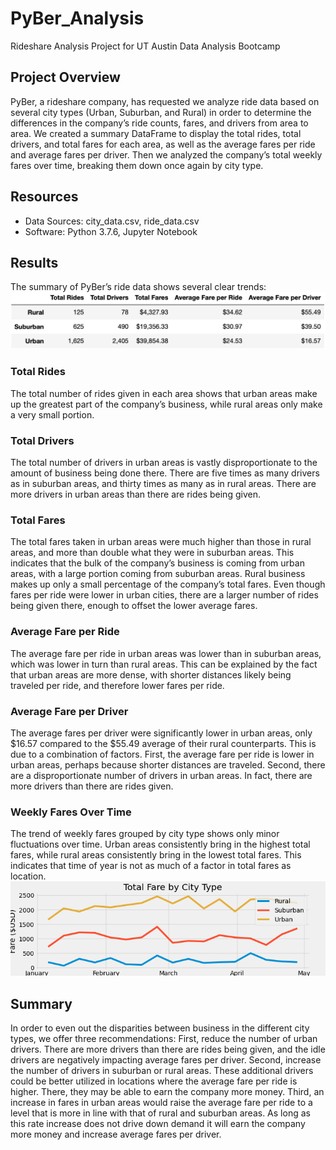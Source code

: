 # PyBer_Analysis
Rideshare Analysis Project for UT Austin Data Analysis Bootcamp

## Project Overview
PyBer, a rideshare company, has requested we analyze ride data based on several city types (Urban, Suburban, and Rural) in order to determine the differences in the company’s ride counts, fares, and drivers from area to area. We created a summary DataFrame to display the total rides, total drivers, and total fares for each area, as well as the average fares per ride and average fares per driver. Then we analyzed the company’s total weekly fares over time, breaking them down once again by city type.

## Resources
- Data Sources: city_data.csv, ride_data.csv
- Software: Python 3.7.6, Jupyter Notebook

## Results
The summary of PyBer’s ride data shows several clear trends:
![PyBer Summary](Analysis/pyber_summary.png)

### Total Rides
The total number of rides given in each area shows that urban areas make up the greatest part of the company’s business, while rural areas only make a very small portion.

### Total Drivers
The total number of drivers in urban areas is vastly disproportionate to the amount of business being done there. There are five times as many drivers as in suburban areas, and thirty times as many as in rural areas. There are more drivers in urban areas than there are rides being given.

### Total Fares
The total fares taken in urban areas were much higher than those in rural areas, and more than double what they were in suburban areas. This indicates that the bulk of the company’s business is coming from urban areas, with a large portion coming from suburban areas. Rural business makes up only a small percentage of the company’s total fares. Even though fares per ride were lower in urban cities, there are a larger number of rides being given there, enough to offset the lower average fares.

### Average Fare per Ride
The average fare per ride in urban areas was lower than in suburban areas, which was lower in turn than rural areas. This can be explained by the fact that urban areas are more dense, with shorter distances likely being traveled per ride, and therefore lower fares per ride.

### Average Fare per Driver
The average fares per driver were significantly lower in urban areas, only $16.57 compared to the $55.49 average of their rural counterparts. This is due to a combination of factors. First, the average fare per ride is lower in urban areas, perhaps because shorter distances are traveled. Second, there are a disproportionate number of drivers in urban areas. In fact, there are more drivers than there are rides given.

### Weekly Fares Over Time
The trend of weekly fares grouped by city type shows only minor fluctuations over time. Urban areas consistently bring in the highest total fares, while rural areas consistently bring in the lowest total fares. This indicates that time of year is not as much of a factor in total fares as location.
![Weekly Fares by City Type](Analysis/weeklyFares_by_cityType.png)


## Summary 
In order to even out the disparities between business in the different city types, we offer three recommendations:
First, reduce the number of urban drivers. There are more drivers than there are rides being given, and the idle drivers are negatively impacting average fares per driver. Second, increase the number of drivers in suburban or rural areas. These additional drivers could be better utilized in locations where the average fare per ride is higher. There, they may be able to earn the company more money.
Third, an increase in fares in urban areas would raise the average fare per ride to a level that is more in line with that of rural and suburban areas. As long as this rate increase does not drive down demand it will earn the company more money and increase average fares per driver.
